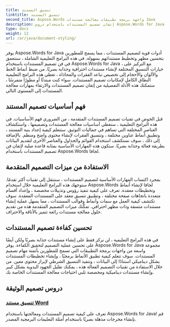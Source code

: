 ```yaml
---
title: تنسيق المستند
linktitle: تنسيق المستند
second_title: Aspose.Words واجهة برمجة تطبيقات معالجة مستندات Java
description: إتقان تصميم المستندات باستخدام دروس Aspose.Words for Java. تعلم تقنيات التنسيق المتقدمة للحصول على مستندات فعالة وجذابة بصريًا.
type: docs
weight: 12
url: /ar/java/document-styling/
---
```


يوفر Aspose.Words for Java أدوات قوية لتصميم المستندات ، مما يسمح للمطورين بتحسين مظهر وتخطيط مستنداتهم بسهولة. في هذه البرامج التعليمية الشاملة ، سنتعمق في فن تصميم المستندات باستخدام Aspose.Words for Java ، مع التركيز على خيارات التنسيق المختلفة لإنشاء مستندات احترافية وجذابة بصريًا. من ضبط أنماط الخط والألوان والأحجام إلى تخصيص تباعد الفقرات والمحاذاة ، تغطي هذه البرامج التعليمية النطاق الكامل لإمكانيات تصميم المستندات. سواء كنت مبتدئًا أو مطورًا متمرسًا ، ستمكنك هذه الأدلة التفصيلية من إتقان تصميم المستندات والارتقاء بمهارات معالجة المستندات إلى المستوى التالي.

## فهم أساسيات تصميم المستند

قبل الخوض في تقنيات تصميم المستندات المتقدمة ، من الضروري فهم الأساسيات. في هذه البرامج التعليمية ، سنغطي أساسيات معالجة المستندات وتصميمها ، واستكشاف العناصر المختلفة التي تساهم في جماليات التوثيق. ستتعلم كيفية إعداد بنية المستند ، وتطبيق أنماط عناوين مختلفة ، وتنسيق الفقرات لإنشاء محتوى واضح ومنظم. بالإضافة إلى ذلك ، سوف نستكشف استخدام القوائم والجداول والعناصر الأخرى لتقديم البيانات بطريقة فعالة وجذابة بصريًا. ستكون هذه المهارات الأساسية بمثابة قاعدة صلبة لإتقان فن تصميم المستندات باستخدام Aspose.Words لجافا.

## الاستفادة من ميزات التصميم المتقدمة

بمجرد اكتساب المهارات الأساسية لتصميم المستندات ، سننتقل إلى تقنيات أكثر تقدمًا. ستوجهك هذه البرامج التعليمية خلال استخدام Aspose.Words لجافا لإنشاء أنماط وتخطيطات معقدة. تعرف على كيفية تنفيذ رؤوس وتذييلات مخصصة ، وإعداد أقسام متعددة باتجاهات صفحة مختلفة ، وتطبيق تنسيق معقد على المستندات المعقدة. سوف تكتشف كيفية العمل مع سمات وأنماط وقوالب المستندات ، مما يسهل عملية إنشاء مستندات متسقة وذات مظهر احترافي. تمكّنك ميزات التصميم المتقدمة هذه من تقديم حلول معالجة مستندات رائعة تتميز بالأناقة والاحتراف.

## تحسين كفاءة تصميم المستندات

في هذه البرامج التعليمية ، لن نركز فقط على إنشاء مستندات جذابة بصريًا ولكن أيضًا على تحسين عملية التصميم لتحقيق الكفاءة. يوفر Aspose.Words for Java مجموعة واسعة من واجهات برمجة التطبيقات التي تسمح للمطورين بأتمتة مهام تصميم المستندات. سوف تتعلم كيفية تطبيق الأنماط برمجيًا ، وإنشاء تخطيطات المستندات بشكل ديناميكي استنادًا إلى البيانات ، وتنفيذ التنسيق الشرطي لإبراز محتوى معين. من خلال الاستفادة من تقنيات التصميم الفعالة هذه ، يمكنك تقليل الجهود اليدوية بشكل كبير وإنشاء مستندات ديناميكية ومخصصة تلبي احتياجات معالجة المستندات الخاصة بك.

## دروس تصميم الوثيقة
### [تنسيق مستند Word](./word-document-styling/)
تعرف على كيفية تصميم المستندات ومعالجتها باستخدام Aspose.Words for Java! قم بإنشاء مخرجات مذهلة بصريًا باستخدام أمثلة التعليمات البرمجية المصدر. 